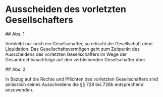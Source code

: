 # Ausscheiden des vorletzten Gesellschafters



\#\# Abs. 1

 Verbleibt nur noch ein Gesellschafter, so erlischt die Gesellschaft ohne Liquidation. Das Gesellschaftsvermögen geht zum Zeitpunkt des Ausscheidens des vorletzten Gesellschafters im Wege der Gesamtrechtsnachfolge auf den verbleibenden Gesellschafter über.

\#\# Abs. 2

 In Bezug auf die Rechte und Pflichten des vorletzten Gesellschafters sind anlässlich seines Ausscheidens die §§ 728 bis 728b entsprechend anzuwenden. 


